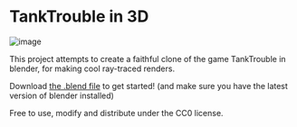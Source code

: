 # TankTrouble in 3D

![image](https://github.com/asger-finding/tanktrouble-in-3d/assets/49583904/bd6b2b8b-6035-4229-af2b-4cf623e2ea4c)

This project attempts to create a faithful clone of the game TankTrouble in blender, for making cool ray-traced renders.

Download [the .blend file](https://github.com/asger-finding/tanktrouble-in-3d/raw/main/tanktrouble-in-3d.blend) to get started! (and make sure you have the latest version of blender installed)

Free to use, modify and distribute under the CC0 license.
